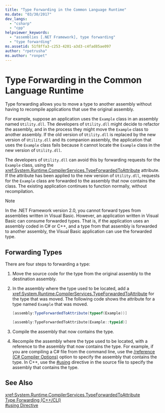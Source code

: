 ```yaml
---
title: "Type Forwarding in the Common Language Runtime"
ms.date: "03/30/2017"
dev_langs: 
  - "csharp"
  - "cpp"
helpviewer_keywords: 
  - "assemblies [.NET Framework], type forwarding"
  - "type forwarding"
ms.assetid: 51f8ffa3-c253-4201-a3d3-c4fad85ae097
author: "rpetrusha"
ms.author: "ronpet"
---
```

# Type Forwarding in the Common Language Runtime
Type forwarding allows you to move a type to another assembly without having to recompile applications that use the original assembly.  
  
 For example, suppose an application uses the `Example` class in an assembly named `Utility.dll`. The developers of `Utility.dll` might decide to refactor the assembly, and in the process they might move the `Example` class to another assembly. If the old version of `Utility.dll` is replaced by the new version of `Utility.dll` and its companion assembly, the application that uses the `Example` class fails because it cannot locate the `Example` class in the new version of `Utility.dll`.  
  
 The developers of `Utility.dll` can avoid this by forwarding requests for the `Example` class, using the <xref:System.Runtime.CompilerServices.TypeForwardedToAttribute> attribute. If the attribute has been applied to the new version of `Utility.dll`, requests for the `Example` class are forwarded to the assembly that now contains the class. The existing application continues to function normally, without recompilation.  
  
> [!NOTE]
>  In the .NET Framework version 2.0, you cannot forward types from assemblies written in Visual Basic. However, an application written in Visual Basic can consume forwarded types. That is, if the application uses an assembly coded in C# or C++, and a type from that assembly is forwarded to another assembly, the Visual Basic application can use the forwarded type.  
  
## Forwarding Types  
 There are four steps to forwarding a type:  
  
1. Move the source code for the type from the original assembly to the destination assembly.  
  
2. In the assembly where the type used to be located, add a <xref:System.Runtime.CompilerServices.TypeForwardedToAttribute> for the type that was moved. The following code shows the attribute for a type named `Example` that was moved.  
  
   ```csharp  
   [assembly:TypeForwardedToAttribute(typeof(Example))]  
   ```  
  
   ```cpp  
   [assembly:TypeForwardedToAttribute(Example::typeid)]  
   ```  
  
3. Compile the assembly that now contains the type.  
  
4. Recompile the assembly where the type used to be located, with a reference to the assembly that now contains the type. For example, if you are compiling a C# file from the command line, use the [/reference (C# Compiler Options)](~/docs/csharp/language-reference/compiler-options/reference-compiler-option.md) option to specify the assembly that contains the type. In C++, use the [#using](http://msdn.microsoft.com/library/870b15e5-f361-40a8-ba1c-c57d75c8809a) directive in the source file to specify the assembly that contains the type.  
  
## See Also  
 <xref:System.Runtime.CompilerServices.TypeForwardedToAttribute>  
 [Type Forwarding (C++/CLI)](/cpp/windows/type-forwarding-cpp-cli)  
 [#using Directive](http://msdn.microsoft.com/library/870b15e5-f361-40a8-ba1c-c57d75c8809a)
